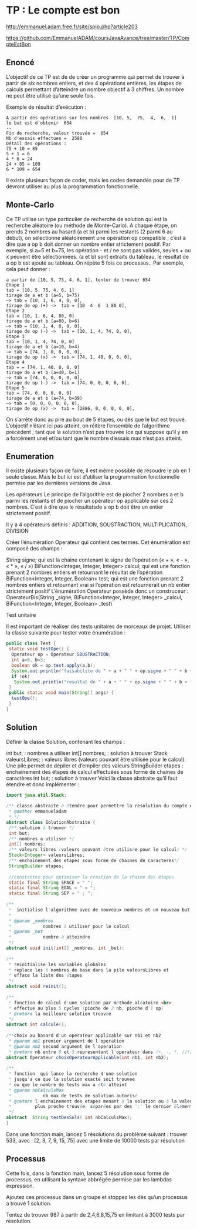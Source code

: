 TP : Le compte est bon
===

http://emmanuel.adam.free.fr/site/spip.php?article203

https://github.com/EmmanuelADAM/coursJavaAvance/tree/master/TP/CompteEstBon

Enoncé
---
L’objectif de ce TP est de de créer un programme qui permet de trouver à partir de six nombres entiers, et des 4 opérations entières, les étapes de calculs permettant d’atteindre un nombre objectif à 3 chiffres.
Un nombre ne peut être utilisé qu’une seule fois.

Exemple de résultat d’exécution :
```
A partir des opérations sur les nombres  [10, 5,  75,  4,  6,  1]
le but est d'obtenir  654
--
Fin de recherche, valeur trouvée =  654
Nb d'essais effectues =  2580
Détail des opérations :
75 + 10 = 85
5 + 1 = 6
4 * 6 = 24
24 + 85 = 109
6 * 109 = 654
```
Il existe plusieurs façon de coder, mais les codes demandés pour de TP devront utiliser au plus la programmation fonctionnelle.

Monte-Carlo
---
Ce TP utilise un type particulier de recherche de solution qui est la recherche aléatoire (ou méthode de Monte-Carlo).
A chaque étape, on prends 2 nombres au hasard (a et b) parmi les restants (2 parmi 6 au début), on sélectionne aléatoirement une opération op compatible ; c’est à dire que a op b doit donner un nombre entier strictement positif.
Par exemple, si a=5 et b=75, les opération - et / ne sont pas valides, seules + ou x peuvent être sélectionnées. (a et b) sont extraits du tableau, le résultat de a op b est ajouté au tableau.
On répète 5 fois ce processus..
Par exemple, cela peut donner :
```
a partir de [10, 5, 75, 4, 6, 1], tenter de trouver 654
Etape 1
tab = [10, 5, 75, 4, 6, 1]       
tirage de a et b (a=5, b=75)
—> tab = [10, 1, 6, 4, 0, 0],
tirage de op (+) ->  tab = [10  4  6  1 80 0],
Etape 2
tab = [10, 1, 6, 4, 80, 0]       
tirage de a et b (a=80, b=6)
—> tab = [10, 1, 4, 0, 0, 0],
tirage de op (-) ->  tab = [10, 1, 4, 74, 0, 0],
Etape 3
tab = [10, 1, 4, 74, 0, 0]       
tirage de a et b (a=10, b=4)
—> tab = [74, 1, 0, 0, 0, 0],
tirage de op (x) ->  tab = [74, 1, 40, 0, 0, 0],
Etape 4
tab = = [74, 1, 40, 0, 0, 0]       
tirage de a et b (a=40, b=1)
—> tab = [74, 0, 0, 0, 0, 0],
tirage de op (-) ->  tab = [74, 0, 0, 0, 0, 0],
Etape 5
tab = [74, 0, 0, 0, 0, 0]       
tirage de a et b (a=74, b=39)
—> tab = [0, 0, 0, 0, 0, 0],
tirage de op (x) ->  tab = [2886, 0, 0, 0, 0, 0],
```
On s’arrête donc au pire au bout de 5 étapes, ou dès que le but est trouvé.
L’objectif n’étant ici pas atteint, on réitère l’ensemble de l’algorithme précédent ; tant que la solution n’est pas trouvée (ce qui suppose qu’il y en a forcément une) et/ou tant que le nombre d’essais max n’est pas atteint.

Enumeration
---

Il existe plusieurs façon de faire, il est même possible de résoudre le pb en 1 seule classe. Mais le but ici est d’utiliser la programmation fonctionnelle permise par les dernières versions de Java.

Les opérateurs
Le principe de l’algorithle est de piocher 2 nombres a et b parmi les restants et de piocher un opérateur op applicable sur ces 2 nombres.
C’est à dire que le résultatsde a op b doit être un entier strictement positif.

Il y a 4 opérateurs définis : ADDITION, SOUSTRACTION, MULTIPLICATION, DIVISION

Créer l’énumération Operateur qui contient ces termes.
Cet énumération est composé des champs :

String signe; qui est la chaine contenant le signe de l’opération (« + », « - », « * », « / »)
BiFunction<Integer, Integer, Integer>  calcul; qui est une fonction prenant 2 nombres entiers et retournant le résultat de l’opération
BiFunction<Integer, Integer, Boolean>  test; qui est une fonction prenant 2 nombres entiers et retournant vrai si l’opération est retournerait un nb entier strictement positif
L’énumération Operateur possède donc un construceur :
OperateurBis(String _signe, BiFunction<Integer, Integer, Integer> _calcul, BiFunction<Integer, Integer, Boolean> _test)

Test unitaire

Il est important de réaliser des tests unitaires de morceaux de projet.
Utiliser la classe suivante pour tester votre énumération :

```Java
public class Test {
 static void testOpe() {
  Operateur op = Operateur.SOUSTRACTION;
  int a=6, b=5;
  boolean ok = op.test.apply(a,b);
  System.out.println("faisabilite de " + a + " " + op.signe + " " + b + " = " + ok);
  if (ok)
   System.out.println("resultat de " + a + " " + op.signe + " " + b + " = " + op.calcul.apply(a,b));;
 }
 public static void main(String[] args) {
  testOpe();
 }
}
```

Solution
---

Définir la classe Solution, contenant les champs :

int but; : nombres a utiliser
int[] nombres; : solution à trouver
Stack<Integer> valeursLibres; : valeurs libres (valeurs pouvant être utilisée pour le calcul). Une pile permet de dépiler et d’empiler des valeurs
StringBuilder etapes : enchainement des étapes de calcul effectuées sous forme de chaines de caractères
int but; : solution à trouver
Voici la classe abstraite qu’il faut étendre et donc implémenter :
```Java
import java.util.Stack;
 
/** classe abstraite à étendre pour permettre la resolution du compte est bon
 * @author emmanueladam
 * */
abstract class SolutionAbstraite {
 /** solution à trouver */
 int but;
 /** nombres a utiliser */
 int[] nombres;
 /** valeurs libres (valeurs pouvant être utilisée pour le calcul) */
 Stack<Integer> valeursLibres;
 /** enchainement des etapes sous forme de chaines de caracteres*/
 StringBuilder etapes;
 
 //constantes pour optimiser la création de la chaine des étapes
 static final String SPACE = " ";
 static final String EGAL = " = ";
 static final String SEP = " ; ";
 
/**
 *  initialise l'algorithme avec de nouveaux nombres et un nouveau but
 *
 * @param _nombres
 *            nombres à utiliser pour le calcul
 * @param _but
 *            nombre à atteindre
 */
abstract void init(int[] _nombres, int _but);
 
/**
 * reinitialise les variables globales
 * replace les 6 nombres de base dans la pile valeursLibres et
 * efface la liste des étapes
 */
abstract void reinit();
 
/**
 * fonction de calcul d'une solution par méthode aléatoire <br>
 * effectue au plus 5 cycles (pioche de 2 nb, pioche d'1 op)
 * @return la meilleure solution trouvée
 */
abstract int calcule();
 
/**choix au hasard d'un operateur applicable sur nb1 et nb2
 * @param nb1 premier argument de l'operation
 * @param nb2 second argument de l'operation
 * @return nb entre 0 et 3 representant l'operateur dans (+, -, *, /)*/
abstract Operateur choixOperateurApplicable(int nb1, int nb2);
 
/**
 * fonction  qui lance la recherche d'une solution
 * jusqu'a ce que la solution exacte soit trouvee
 * ou que le nombre de tests max a été atteint
 * @param nbCalculsMax
 *            nb max de tests de solution autorisé
 * @return l'enchainement des etapes menant à la solution ou à la valeur la
 *         plus proche trouvée, séparées par des ';' le dernier élément de la chaine est la valeur trouvée
 */
abstract  String testDesSols( int nbCalculsMax);
}
```
Dans une fonction main, lancez 5 résolutions du problème suivant :
trouver 533, avec : [2, 3, 7, 9, 15, 75] avec une limite de 10000 tests par résolution


Processus
---

Cette fois, dans la fonction main, lancez 5 résolution sous forme de processus, en utilisant la syntaxe abbrégée permise par les lambdas expression.

Ajoutez ces processus dans un groupe et stoppez les dès qu’un processus a trouvé 1 solution.

Tentez de trouver 987 à partir de 2,4,6,8,15,75 en limitant à 3000 tests par résolution.
